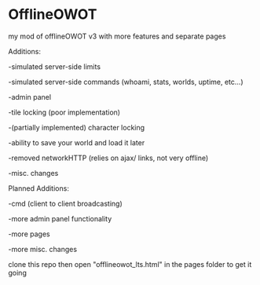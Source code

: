 # OfflineOWOT
my mod of offlineOWOT v3 with more features and separate pages 

Additions:

-simulated server-side limits

-simulated server-side commands (whoami, stats, worlds, uptime, etc...)

-admin panel

-tile locking (poor implementation)

-(partially implemented) character locking

-ability to save your world and load it later

-removed networkHTTP (relies on ajax/ links, not very offline)

-misc. changes

Planned Additions:

-cmd (client to client broadcasting)

-more admin panel functionality

-more pages

-more misc. changes

clone this repo then open "offlineowot_lts.html" in the pages folder to get it going
